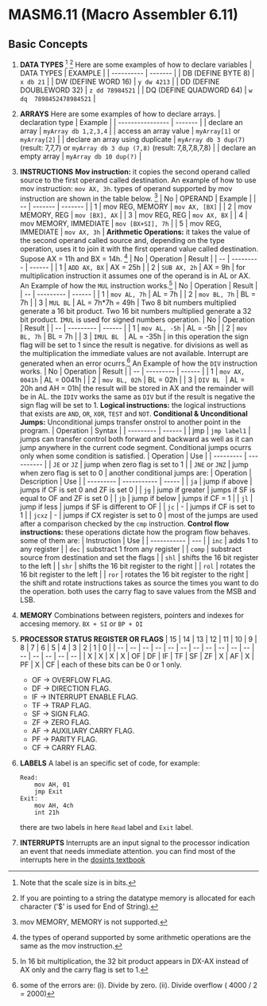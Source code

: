 # **MASM6.11 (Macro Assembler 6.11)**
## Basic Concepts
1. **DATA TYPES** [^1] [^2]
    Here are some examples of how to declare variables
    | DATA TYPES | EXAMPLE |
    | ---------- | ------- |
    | DB (DEFINE BYTE 8) | `x db 21` | 
    | DW (DEFINE WORD 16) | `y dw 4213` |
    | DD (DEFINE DOUBLEWORD 32) | `z dd 78984521` | 
    | DQ (DEFINE QUADWORD 64) | `w dq  7898452478984521` |
2. **ARRAYS**
    Here are some examples of how to declare arrays.
    | declaration type | Example |
    | ---------------- | ------- |
    | declare an array | `myArray db 1,2,3,4` |
    | access an array value | `myArray[1]` or `myArray[2]` |
    | declare an array using duplicate | `myArray db 3 dup(7)` (result: 7,7,7) or `myArray db 3 dup (7,8)` (result: 7,8,7,8,7,8) |
    | declare an empty array | `myArray db 10 dup(?)` |

3. **INSTRUCTIONS**
    **Mov instruction:** it copies the second operand called source to the first operand called destination.
    An example of how to use mov instruction: `mov AX, 3h`. types of operand supported by mov instruction are shown in the table below. [^3]
    | No | OPERAND | Example |
    | -- | ------- | ------- |
    | 1 | mov REG, MEMORY | `mov AX, [BX]` |
    | 2 | mov MEMORY, REG | `mov [BX], AX` |
    | 3 | mov REG, REG | `mov AX, BX` |
    | 4 | mov MEMORY, IMMEDIATE | `mov [BX+SI], 7h` | 
    | 5 | mov REG, IMMEDIATE | `mov AX, 3h` |
    **Arithmetic Operations:** it takes the value of the second operand called source and, depending on the type operation, uses it to join it with the first operand value called destination. Supose AX = 11h and BX = 14h. [^4]
    | No | Operation | Result |
    | -- | --------- | ------ |
    | 1 | `ADD AX, BX` | AX = 25h |
    | 2 | `SUB AX, 2h` | AX = 9h |
    for multiplication instruction it assumes one of the operand is in AL or AX. An Example of how the `MUL` instruction works.[^5]
    | No | Operation | Result |
    | -- | --------- | ------ |
    | 1 | `mov AL, 7h` | AL = 7h |
    | 2 | `mov BL, 7h` | BL = 7h |
    | 3 | `MUL BL` | AL = 7h*7h = 49h |
    Two 8 bit numbers multiplied generate a 16 bit product.
    Two 16 bit numbers multiplied generate a 32 bit product.
    `IMUL` is used for signed numbers operation.
    | No | Operation | Result |
    | -- | --------- | ------ |
    | 1 | `mov AL, -5h` | AL = -5h |
    | 2 | `mov BL, 7h` | BL = 7h |
    | 3 | `IMUL BL ` | AL = -35h |
    in this operation the sign flag will be set to 1 since the result is negative.
    for divisions as well as the multiplication the immediate values are not available. Interrupt are generated when an error ocurrs.[^6] An Example of how the `DIV` instruction works.
    | No | Operation | Result |
    | -- | --------- | ------ |
    | 1 | `mov AX, 0041h` | AL = 0041h |
    | 2 | `mov BL, 02h` | BL = 02h |
    | 3 | `DIV BL ` | AL = 20h and AH = 01h|
    the result will be stored in AX and the remainder will be in AL. the `IDIV` works the same as `DIV` but if the result is negative the sign flag will be set to 1.
    **Logical instructions:** the logical instructions that exists are `AND`, `OR`, `XOR`, `TEST` and `NOT`.
    **Conditional & Unconditional Jumps:** Unconditional jumps transfer onstrol to another point in the program.
    | Operation | Syntax |
    | --------- | ------ |
    | jmp | `jmp label1` |
    jumps can transfer control both forward and backward as well as it can jump anywhere in the current code segment. Conditional jumps ocurrs only when some condition is satisfied.
    | Operation | Use |
    | --------- | ---------- |
    | `JE` or `JZ` | jump when zero flag is set to 1 |
    | `JNE` or `JNZ` | jump when zero flag is set to 0 |
    another conditional jumps are:
    | Operation | Description | Use |
    | --------- | ----------- | ----- |
    | `ja` | jump if above | jumps if CF is set 0 and ZF is set 0 |
    | `jg` | jump if greater | jumps if SF is equal to OF and ZF is set 0 |
    | `jb` | jump if below | jumps if CF = 1 |
    | `jl` | jump if less | jumps if SF is different to OF |
    | `jc` | - | jumps if CF is set to 1 | 
    | `jcxz` | - | jumps if CX register is set to 0 |
    most of the jumps are used after a comparison checked by the `cmp` instruction.
    **Control flow instructions:** these operations dictate how the program flow behaves. some of them are:
    | Instruction | Use |
    | ----------- | --- |
    | `inc` | adds 1 to any register |
    | `dec` | substract 1 from any register |
    | `comp` | substract source from destination and set the flags |
    | `shl` | shifts the 16 bit register to the left |
    | `shr` | shifts the 16 bit register to the right |
    | `rol` | rotates the 16 bit register to the left |
    | `ror` | rotates the 16 bit register to the right |
    the shift and rotate instructions takes as source the times you want to do the operation. both uses the carry flag to save values from the MSB and LSB.
4. **MEMORY**
    Combinations between registers, pointers and indexes for accesing memory.
    `BX + SI` or `BP + DI`
5. **PROCESSOR STATUS REGISTER OR FLAGS**
    | 15 | 14 | 13 | 12 | 11 | 10 | 9 | 8 | 7 | 6 | 5 | 4 | 3 | 2 | 1 | 0 |
    | -- | -- | -- | -- | -- | -- | -- | -- | -- | -- | -- | -- | -- | -- | -- | -- | 
    | X | X | X | X | OF | DF | IF | TF | SF | ZF | X | AF | X | PF | X | CF |
    each of these bits can be 0 or 1 only.
    - OF -> OVERFLOW FLAG.
    - DF -> DIRECTION FLAG.
    - IF -> INTERRUPT ENABLE FLAG.
    - TF -> TRAP FLAG.
    - SF -> SIGN FLAG.
    - ZF -> ZERO FLAG.
    - AF -> AUXILIARY CARRY FLAG.
    - PF -> PARITY FLAG.
    - CF -> CARRY FLAG.
6. **LABELS**
    A label is an specific set of code, for example:
    ```
    Read:
        mov AH, 01
        jmp Exit
    Exit:
        mov AH, 4ch
        int 21h
    ```
    there are two labels in here `Read` label and `Exit` label.
7. **INTERRUPTS**
    Interrupts are an input signal to the processor indication an event that needs immediate attention. you can find most of the interrupts here in the [dosints textbook](./dosints.pdf)
[^1]: Note that the scale size is in bits.
[^2]: If you are pointing to a string the datatype memory is allocated for each character ('$' is used for End of String). 
[^3]: mov MEMORY, MEMORY is not supported.
[^4]: the types of operand supported by some arithmetic operations are the same as the mov instruction.
[^5]: In 16 bit multiplication, the 32 bit product appears in DX-AX instead of AX only and the carry flag is set to 1.
[^6]: some of the errors are: (i). Divide by zero. (ii). Divide overflow ( 4000 / 2 = 2000)